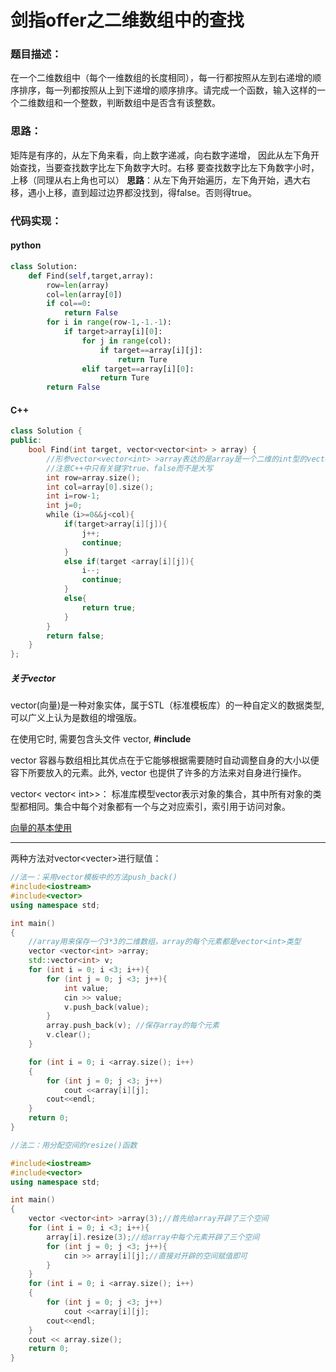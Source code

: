 # 剑指offer之二维数组中的查找

### 题目描述：

在一个二维数组中（每个一维数组的长度相同），每一行都按照从左到右递增的顺序排序，每一列都按照从上到下递增的顺序排序。请完成一个函数，输入这样的一个二维数组和一个整数，判断数组中是否含有该整数。

### 思路：

矩阵是有序的，从左下角来看，向上数字递减，向右数字递增，
因此从左下角开始查找，当要查找数字比左下角数字大时。右移
要查找数字比左下角数字小时，上移（同理从右上角也可以）
**思路**：从左下角开始遍历，左下角开始，遇大右移，遇小上移，直到超过边界都没找到，得false。否则得true。

### 代码实现：

#### python

```python
class Solution:
    def Find(self,target,array):
        row=len(array)
        col=len(array[0])
        if col==0:
            return False
        for i in range(row-1,-1.-1):
            if target>array[i][0]:
                for j in range(col):
                    if target==array[i][j]:
                        return Ture
                elif target==array[i][0]:
                    return Ture
        return False
```



#### C++

```C++
class Solution {
public:
    bool Find(int target, vector<vector<int> > array) {
        //形参vector<vector<int> >array表达的是array是一个二维的int型的vector（实际上相当于一个二维数组）,并且其实质是类
        //注意C++中只有关键字true、false而不是大写
        int row=array.size();
        int col=array[0].size();
        int i=row-1;
        int j=0;
        while（i>=0&&j<col){
            if(target>array[i][j]){
                j++;
                continue;
            }
            else if(target <array[i][j]){
                i--;
                continue;
            }
            else{
                return true;
            }
        }
        return false;
    }
};
```

##### 关于vector

vector(向量)是一种对象实体，属于STL（标准模板库）的一种自定义的数据类型, 可以广义上认为是数组的增强版。

 在使用它时, 需要包含头文件 vector, **#include<vector>**

vector 容器与数组相比其优点在于它能够根据需要随时自动调整自身的大小以便容下所要放入的元素。此外, vector 也提供了许多的方法来对自身进行操作。

vector< vector< int>>：
标准库模型vector表示对象的集合，其中所有对象的类型都相同。集合中每个对象都有一个与之对应索引，索引用于访问对象。

[向量的基本使用](https://www.cnblogs.com/mr-wid/archive/2013/01/22/2871105.html)

****

两种方法对vector<vecter<int>>进行赋值：

```C++
//法一：采用vector模板中的方法push_back()
#include<iostream>
#include<vector> 
using namespace std;

int main()
{
    //array用来保存一个3*3的二维数组，array的每个元素都是vector<int>类型
    vector <vector<int> >array;
    std::vector<int> v;
    for (int i = 0; i <3; i++){
        for (int j = 0; j <3; j++){
            int value;
            cin >> value;
            v.push_back(value);
        }
        array.push_back(v); //保存array的每个元素
        v.clear();
    }

    for (int i = 0; i <array.size(); i++)
    {
        for (int j = 0; j <3; j++)
            cout <<array[i][j];
        cout<<endl;
    }
    return 0;
}

//法二：用分配空间的resize()函数

#include<iostream>
#include<vector> 
using namespace std;

int main()
{
    vector <vector<int> >array(3);//首先给array开辟了三个空间
    for (int i = 0; i <3; i++){
        array[i].resize(3);//给array中每个元素开辟了三个空间
        for (int j = 0; j <3; j++){
            cin >> array[i][j];//直接对开辟的空间赋值即可
        }
    }
    for (int i = 0; i <array.size(); i++)
    {
        for (int j = 0; j <3; j++)
            cout <<array[i][j];
        cout<<endl;
    }
    cout << array.size();
    return 0;
}

```

